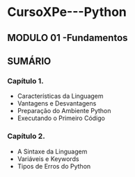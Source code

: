 # CursoXPe---Python

## MODULO 01 -Fundamentos

## SUMÁRIO

### Capítulo 1.

- Características da Linguagem
- Vantagens e Desvantagens
- Preparação do Ambiente Python
- Executando o Primeiro Código

### Capítulo 2.

- A Sintaxe da Linguagem
- Variáveis e Keywords
- Tipos de Erros do Python
